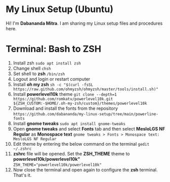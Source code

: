 # My Linux Setup (Ubuntu)

Hi! I'm **Dabananda Mitra**. I am sharing my Linux setup files and procedures here. 


# Terminal: Bash to ZSH

 1. Install zsh
 ```sudo apt install zsh```
 2. Change shell
 ```chsh```
 3. Set shell to **zsh**
 ```/bin/zsh```
 4. Logout and login or restart computer
 5. Install **oh my zsh**
 ```sh -c "$(curl -fsSL https://raw.github.com/ohmyzsh/ohmyzsh/master/tools/install.sh)"```
 6. Install **powerlevel10k** theme
 ```git clone --depth=1 https://github.com/romkatv/powerlevel10k.git ${ZSH_CUSTOM:-$HOME/.oh-my-zsh/custom}/themes/powerlevel10k```
 7. Download and install the fonts from the repository
 ```https://github.com/dabananda/my-linux-setup/tree/main/powerline-fonts```
 8. Install **gnome tweaks**
 ```sudo apt install gnome-tweaks```
 9. Open **gnome tweaks** and select **Fonts** tab and then select **MesloLGS NF Regular** as **Monospace text**
 ```gnome tweaks > Fonts > Monospace text: MesloLGS NF Regular```
 10.   Edit theme by entering the below command on the terminal
 ```gedit ~/.zshrc```
 11. **zshrc** file will be opened. Set the **ZSH_THEME** theme to **powerlevel10k/powerlevel10k"**
 ```ZSH_THEME="powerlevel10k/powerlevel10k"```
 12. Now close the terminal and open again to configure the **zsh** terminal. That's it.
